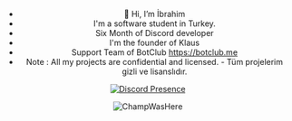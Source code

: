 <div align="center">



- 👋 Hi, I’m İbrahim
- I'm a software student in Turkey.
- Six Month of Discord developer
- I'm the founder of Klaus
- Support Team of BotClub https://botclub.me
- Note : All my projects are confidential and licensed. - Tüm projelerim gizli ve lisanslıdır.

[![Discord Presence](https://lanyard-profile-readme.vercel.app/api/914879528512409650?theme=dark&bg=000000)](https://discord.com/users/914879528512409650)

<img src="https://komarev.com/ghpvc/?username=ChampWasHere1&label=Numbers%20of%20visitors&color=0b04c7" alt="ChampWasHere" />
